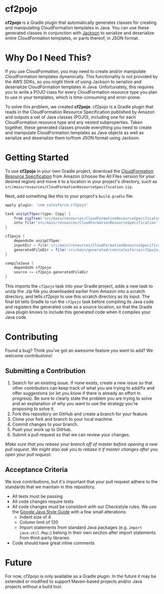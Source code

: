 # cf2pojo
**cf2pojo** is a Gradle plugin that automatically generates classes for creating and manipulating CloudFormation templates in Java.  You can use these generated classes in conjunction with [Jackson](https://github.com/FasterXML/jackson) to serialize and deserialize entire CloudFormation templates, or parts thereof, in JSON format.

# Why Do I Need This?
If you use CloudFormation, you may need to create and/or manipulate CloudFormation templates dynamically.  This functionality is not provided by the AWS SDKs, so you might think of using Jackson to serialize and deserialize CloudFormation templates in Java.  Unfortunately, this requires you to write a POJO class for every CloudFormation resource type you plan to use in your templates, which is time-consuming and error-prone.

To solve this problem, we created **cf2pojo**.  cf2pojo is a Gradle plugin that reads in the CloudFormation Resource Specification published by Amazon and outputs a set of Java classes (POJO), including one for each CloudFormation resource type and any nested subproperties.  Taken together, these generated classes provide everything you need to create and manipulate CloudFormation templates as Java objects as well as serialize and deserialize them to/from JSON format using Jackson.

# Getting Started
To use **cf2pojo** in your own Gradle project, download the [CloudFormation Resource Specification](http://docs.aws.amazon.com/AWSCloudFormation/latest/UserGuide/cfn-resource-specification.html) from Amazon (choose the All Files version for your desired region) and move it to a location in your project's directory, such as `src/main/resources/CloudFormationResourceSpecification.zip`.

Next, add something like this to your project's `build.gradle` file:

```groovy
apply plugin: 'com.salesforce.cf2pojo'

task unzipCfSpec(type: Copy) {
    from zipTree('src/main/resources/CloudFormationResourceSpecification.zip')
    into file('src/main/resources/CloudFormationResourceSpecification')
}

cf2pojo {
    dependsOn unzipCfSpec
    inputDir = file('src/main/resources/CloudFormationResourceSpecification')
    generatedFileDir = file('src/main/generated/com/salesforce/cf2pojo/model/')
}

compileJava {
    dependsOn cf2pojo
    source += cf2pojo.generatedFileDir
}
```

This imports the `cf2pojo` task into your Gradle project, adds a new task to unzip the .zip file you downloaded earlier from Amazon into a scratch directory, and tells cf2pojo to use this scratch directory as its input.  The final bit tells Gradle to run the `cf2pojo` task before compiling its Java code and registers the generated code as a source location, so that the Gradle Java plugin knows to include this generated code when it compiles your Java code.

# Contributing
Found a bug? Think you've got an awesome feature you want to add?  We welcome contributions!

## Submitting a Contribution
1. Search for an existing issue.  If none exists, create a new issue so that other contributors can keep track of what you are trying to add/fix and offer suggestions (or let you know if there is already an effort in progress).  Be sure to clearly state the problem you are trying to solve and an explanation of why you want to use the strategy you're proposing to solve it.
1. Fork this repository on GitHub and create a branch for your feature.
1. Clone your fork and branch to your local machine.
1. Commit changes to your branch.
1. Push your work up to GitHub.
1. Submit a pull request so that we can review your changes.

*Make sure that you rebase your branch off of master before opening a new pull request. We might also ask you to rebase it if master changes after you open your pull request.*

## Acceptance Criteria
We love contributions, but it's important that your pull request adhere to the standards that we maintain in this repository.

- All tests must be passing
- All code changes require tests
- All code changes must be consistent with our Checkstyle rules.  We use the [Google Java Style Guide](https://google.github.io/styleguide/javaguide.html) with a few small alterations:
    - Indent size of 4
    - Column limit of 120
    - Import statements from standard Java packages (e.g. `import java.util.Map;`) belong in their own section after import statements from third-party libraries
- Code should have great inline comments

# Future
For now, cf2pojo is only available as a Gradle plugin.  In the future it may be extended or modified to support Maven-based projects and/or Java projects without a build tool.
